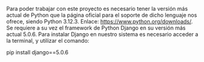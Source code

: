 Para poder trabajar con este proyecto es necesario tener la versión más actual de Python que la página oficial 
para el soporte de dicho lenguaje nos ofrece, siendo Python 3.12.3. Enlace: https://www.python.org/downloads/. 
Se requiere a su vez el framework de Python Django en su versión más actual 5.0.6. 
Para instalar Django en nuestro sistema es necesario acceder a la terminal, y utilizar el comando: 

pip install django==5.0.6
